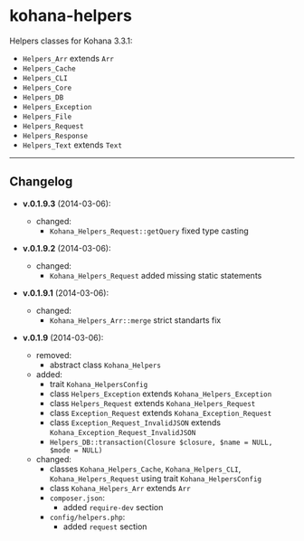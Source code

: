 kohana-helpers
==============

Helpers classes for Kohana 3.3.1:

- `Helpers_Arr` extends `Arr`
- `Helpers_Cache`
- `Helpers_CLI`
- `Helpers_Core`
- `Helpers_DB`
- `Helpers_Exception`
- `Helpers_File`
- `Helpers_Request`
- `Helpers_Response`
- `Helpers_Text` extends `Text`

---

## Changelog
- **v.0.1.9.3** (2014-03-06):
	- changed:
		- `Kohana_Helpers_Request::getQuery` fixed type casting

- **v.0.1.9.2** (2014-03-06):
	- changed:
		- `Kohana_Helpers_Request` added missing static statements

- **v.0.1.9.1** (2014-03-06):
	- changed:
		- `Kohana_Helpers_Arr::merge` strict standarts fix

- **v.0.1.9** (2014-03-06):
	- removed:
		- abstract class `Kohana_Helpers`
	- added:
		- trait `Kohana_HelpersConfig`
		- class `Helpers_Exception` extends `Kohana_Helpers_Exception`
		- class `Helpers_Request` extends `Kohana_Helpers_Request`
		- class `Exception_Request` extends `Kohana_Exception_Request`
		- class `Exception_Request_InvalidJSON` extends `Kohana_Exception_Request_InvalidJSON`
		- `Helpers_DB::transaction(Closure $closure, $name = NULL, $mode = NULL)`
	- changed:
		- classes
			`Kohana_Helpers_Cache`,
			`Kohana_Helpers_CLI`,
			`Kohana_Helpers_Request`
		  using trait `Kohana_HelpersConfig`
		- class `Kohana_Helpers_Arr` extends `Arr`
		- `composer.json`:
			- added `require-dev` section
		- `config/helpers.php`:
			- added `request` section
